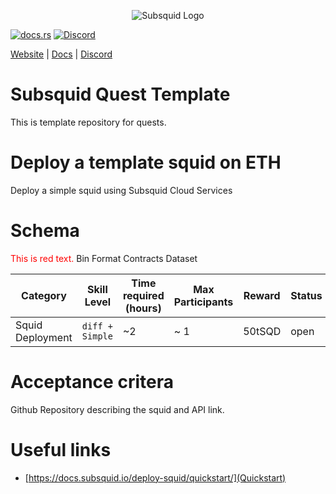 <p align="center">
<picture>
    <source srcset="https://uploads-ssl.webflow.com/63b5a9958fccedcf67d716ac/64662df3a5a568fd99e3600c_Squid_Pose_1_White-transparent-slim%201.png" media="(prefers-color-scheme: dark)">
    <img src="https://uploads-ssl.webflow.com/63b5a9958fccedcf67d716ac/64662df3a5a568fd99e3600c_Squid_Pose_1_White-transparent-slim%201.png" alt="Subsquid Logo">
</picture>
</p>

[![docs.rs](https://docs.rs/leptos/badge.svg)](https://docs.subsquid.io/)
[![Discord](https://img.shields.io/discord/1031524867910148188?color=%237289DA&label=discord)](https://discord.gg/subsquid)

[Website](https://subsquid.io) | [Docs](https://docs.subsquid.io/) | [Discord](https://discord.gg/subsquid)

# Subsquid Quest Template

This is template repository for quests.

# Deploy a template squid on ETH

Deploy a simple squid using Subsquid Cloud Services

# Schema

<span style="color: red;">This is red text.</span>
Bin Format Contracts Dataset

| Category         | Skill Level      | Time required (hours) | Max Participants | Reward | Status |
| ---------------- | ---------------- | --------------------- | ---------------- | ------ | ------ |
| Squid Deployment | `diff + Simple ` | ~2                    | ~ 1              | 50tSQD | open   |

# Acceptance critera

Github Repository describing the squid and API link.

# Useful links

- [https://docs.subsquid.io/deploy-squid/quickstart/](Quickstart)
